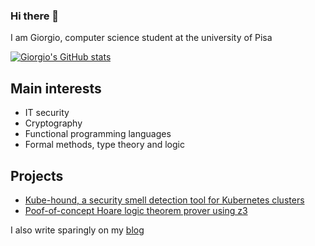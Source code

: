### Hi there 👋

I am Giorgio, computer science student at the university of Pisa

[![Giorgio's GitHub stats](https://github-readme-stats.vercel.app/api?username=gio54321&theme=dark)](https://github.com/anuraghazra/github-readme-stats)

## Main interests

- IT security
- Cryptography
- Functional programming languages
- Formal methods, type theory and logic

## Projects

- [Kube-hound, a security smell detection tool for Kubernetes clusters](https://github.com/di-unipi-socc/kube-hound)
- [Poof-of-concept Hoare logic theorem prover using z3](https://github.com/gio54321/hoare-logic-prover)

I also write sparingly on my [blog](https://gio54321.github.io/)
